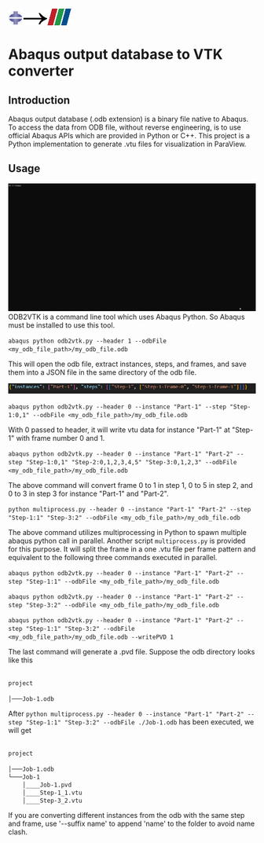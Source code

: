 ![abaqusCAE](res/abaqusCAE.png)![U+2192.svg](res/U+2192.svg.png)![ParaView_Logo](res/ParaView_Logo.png)

# Abaqus output database to VTK converter

## Introduction

Abaqus output database (.odb extension) is a binary file native to Abaqus. To access the data from ODB file, without reverse engineering, is to use official Abaqus APIs which are provided in Python or C++. This project is a Python
implementation to generate .vtu files for visualization in ParaView.

## Usage

![](res/odb2vtk_tutorial.gif)
ODB2VTK is a command line tool which uses Abaqus Python. So Abaqus must be installed to use this tool.

`abaqus python odb2vtk.py --header 1 --odbFile <my_odb_file_path>/my_odb_file.odb`

This will open the odb file, extract instances, steps, and frames, and save them into a JSON file in the same directory of the odb file.

![json_header](res/json_header.png)

`abaqus python odb2vtk.py --header 0 --instance "Part-1" --step "Step-1:0,1" --odbFile <my_odb_file_path>/my_odb_file.odb`

With 0 passed to header, it will write vtu data for instance "Part-1" at "Step-1" with frame number 0 and 1.

`abaqus python odb2vtk.py --header 0 --instance "Part-1" "Part-2" --step "Step-1:0,1" "Step-2:0,1,2,3,4,5" "Step-3:0,1,2,3" --odbFile <my_odb_file_path>/my_odb_file.odb`

The above command will convert frame 0 to 1 in step 1, 0 to 5 in step 2, and 0 to 3 in step 3 for instance "Part-1" and "Part-2".

`python multiprocess.py --header 0 --instance "Part-1" "Part-2" --step "Step-1:1" "Step-3:2" --odbFile <my_odb_file_path>/my_odb_file.odb`

The above command utilizes multiprocessing in Python to spawn multiple abaqus python call in parallel. Another script `multiprocess.py` is provided for this purpose. It will split the frame in a one .vtu file per frame pattern and equivalent to the following three commands executed in parallel.

`abaqus python odb2vtk.py --header 0 --instance "Part-1" "Part-2" --step "Step-1:1" --odbFile <my_odb_file_path>/my_odb_file.odb`

`abaqus python odb2vtk.py --header 0 --instance "Part-1" "Part-2" --step "Step-3:2" --odbFile <my_odb_file_path>/my_odb_file.odb`

`abaqus python odb2vtk.py --header 0 --instance "Part-1" "Part-2" --step "Step-1:1" "Step-3:2" --odbFile <my_odb_file_path>/my_odb_file.odb --writePVD 1`

The last command will generate a .pvd file.
Suppose the odb directory looks like this

```

project

│───Job-1.odb  

```

After `python multiprocess.py --header 0 --instance "Part-1" "Part-2" --step "Step-1:1" "Step-3:2" --odbFile ./Job-1.odb` has been executed, we will get

```

project

│───Job-1.odb  
└───Job-1
    │____Job-1.pvd
	│____Step-1_1.vtu
	│____Step-3_2.vtu

```

If you are converting different instances from the odb with the same step and frame, use '--suffix name' to append 'name' to the folder to avoid name clash.
